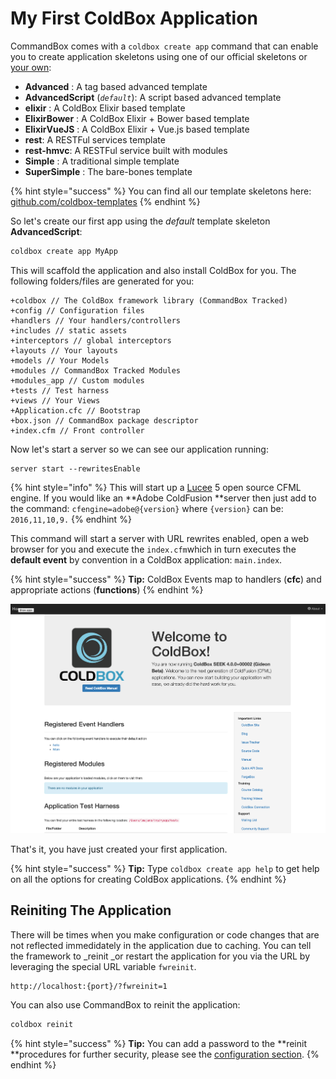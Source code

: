 # My First ColdBox Application

CommandBox comes with a `coldbox create app` command that can enable you to create application skeletons using one of our official skeletons or [your own](../../digging-deeper/recipes/application-templates.md):

* **Advanced** : A tag based advanced template
* **AdvancedScript**  \(_`default`_\): A script based advanced template
* **elixir** : A ColdBox Elixir based template
* **ElixirBower** : A ColdBox Elixir + Bower based template
* **ElixirVueJS** : A ColdBox Elixir + Vue.js based template
* **rest**: A RESTFul services template
* **rest-hmvc**: A RESTFul service built with modules
* **Simple** : A traditional simple template
* **SuperSimple** : The bare-bones template

{% hint style="success" %}
You can find all our template skeletons here: [github.com/coldbox-templates](https://github.com/coldbox-templates)
{% endhint %}

So let's create our first app using the _default_ template skeleton **AdvancedScript**:

```bash
coldbox create app MyApp
```

This will scaffold the application and also install ColdBox for you. The following folders/files are generated for you:

```text
+coldbox // The ColdBox framework library (CommandBox Tracked)
+config // Configuration files
+handlers // Your handlers/controllers
+includes // static assets
+interceptors // global interceptors
+layouts // Your layouts
+models // Your Models
+modules // CommandBox Tracked Modules
+modules_app // Custom modules
+tests // Test harness
+views // Your Views
+Application.cfc // Bootstrap
+box.json // CommandBox package descriptor
+index.cfm // Front controller
```

Now let's start a server so we can see our application running:

```text
server start --rewritesEnable
```

{% hint style="info" %}
This will start up a [Lucee](https://www.lucee.org) 5 open source CFML engine. If you would like an **Adobe ColdFusion **server then just add to the command: `cfengine=adobe@{version}` where `{version}` can be: `2016,11,10,9.`
{% endhint %}

This command will start a server with URL rewrites enabled, open a web browser for you and execute the `index.cfm`which in turn executes the **default event** by convention in a ColdBox application: `main.index`.

{% hint style="success" %}
**Tip:** ColdBox Events map to handlers \(**cfc**\) and appropriate actions \(**functions**\)
{% endhint %}

![](../../.gitbook/assets/app_template.png)

That's it, you have just created your first application.

{% hint style="success" %}
**Tip:** Type `coldbox create app help` to get help on all the options for creating ColdBox applications.
{% endhint %}

## Reiniting The Application

There will be times when you make configuration or code changes that are not reflected immedidately in the application due to caching. You can tell the framework to _reinit _or restart the application for you via the URL by leveraging the special URL variable `fwreinit`.

```text
http://localhost:{port}/?fwreinit=1
```

You can also use CommandBox to reinit the application:

```bash
coldbox reinit
```

{% hint style="success" %}
**Tip:** You can add a password to the **reinit **procedures for further security, please see the [configuration section](../../the-basics/configuration/coldbox.cfc/).
{% endhint %}



